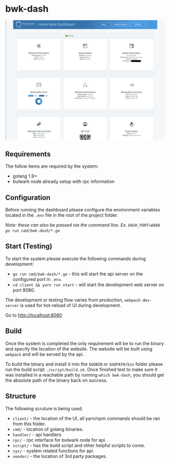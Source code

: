 # bwk-dash

![Bulwark Home Node Dashboard](/client/src/img/screenshot.png?raw=true "Bulwark Home Node Dashboard")

## Requirements
The follow items are required by the system:
- golang 1.9+
- bulwark node already setup with rpc information


## Configuration
Before running the dashboard please configure the environment variables located in the ```.env``` file in the root of the project folder.

*Note: these can also be passed via the command line.  Ex. ```DASH_PORT=8888 go run cmd/bwk-dash/*.go```*


## Start (Testing)
To start the system please execute the following commands during development:
- ```go run cmd/bwk-dash/*.go``` - this will start the api server on the configured port in ```.env```.
- ```cd client && yarn run start``` - will start the development web server on port 8080.

The development or testing flow varies from production, ```webpack-dev-server``` is used for hot-reload of UI during development.

Go to [http://localhost:8080](http://localhost:8080)


## Build
Once the system is completed the only requirement will be to run the binary and specify the location of the website. 
The website will be built using ```webpack``` and will be served by the api. 

To build the binary and install it into the ```$GOBIN``` or ```$GOPATH/bin``` folder please run the build script ```./script/build.sh```.  Once finished test to make sure it was installed in a reachable path by running ```which bwk-dash```, you should get the absolute path of the binary back on success.


## Structure
The following scruture is being used:
- ```client/``` - the location of the UI, all yarn/npm commands should be ran from this folder.
- ```cmd/``` - location of golang binaries.
- ```handler/``` - api handlers
- ```rpc/``` - rpc interface for bulwark node for api.
- ```script/``` - has the build script and other helpful scripts to come.
- ```sys/``` - system related functions for api.
- ```vendor/``` - the location of 3rd party packages.
